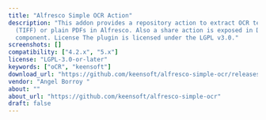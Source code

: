 ```yaml
---
title: "Alfresco Simple OCR Action"
description: "This addon provides a repository action to extract OCR text from images
  (TIFF) or plain PDFs in Alfresco. Also a share action is exposed in Document Library
  component. License The plugin is licensed under the LGPL v3.0."
screenshots: []
compatibility: ["4.2.x", "5.x"]
license: "LGPL-3.0-or-later"
keywords: ["oCR", "keensoft"]
download_url: "https://github.com/keensoft/alfresco-simple-ocr/releases"
vendor: "Angel Borroy ‌"
about: ""
about_url: "https://github.com/keensoft/alfresco-simple-ocr"
draft: false
---
```

